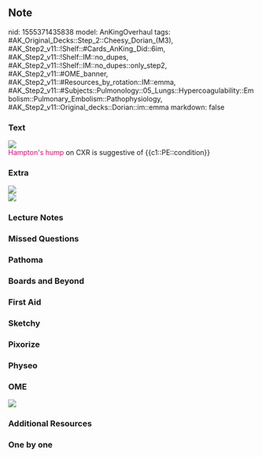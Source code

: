 ## Note
nid: 1555371435838
model: AnKingOverhaul
tags: #AK_Original_Decks::Step_2::Cheesy_Dorian_(M3), #AK_Step2_v11::!Shelf::#Cards_AnKing_Did::6im, #AK_Step2_v11::!Shelf::IM::no_dupes, #AK_Step2_v11::!Shelf::IM::no_dupes::only_step2, #AK_Step2_v11::#OME_banner, #AK_Step2_v11::#Resources_by_rotation::IM::emma, #AK_Step2_v11::#Subjects::Pulmonology::05_Lungs::Hypercoagulability::Embolism::Pulmonary_Embolism::Pathophysiology, #AK_Step2_v11::Original_decks::Dorian::im::emma
markdown: false

### Text
<img src="paste-263040977076225.jpg">
<div>
  <font color="#FC0280">Hampton's hump</font> on CXR is suggestive
  of {{c1::PE::condition}}
</div>

### Extra
<div>
  <div>
    <i><img src="big_5950db0127671.jpg"></i>
  </div>
  <div>
    <i><img src="paste-1766799221719041.jpg"></i>
  </div>
</div>

### Lecture Notes


### Missed Questions


### Pathoma


### Boards and Beyond


### First Aid


### Sketchy


### Pixorize


### Physeo


### OME
<div class="ome-widget">
  <a href="https://onlinemeded.org?ref=anki"><img src=
  "_OME_AnkiFlashcards_General_7.png"></a>
</div>

### Additional Resources


### One by one

